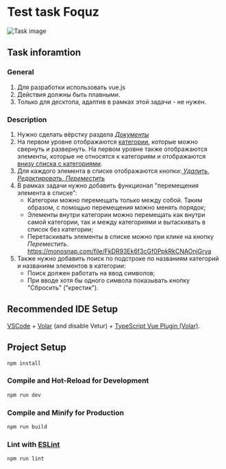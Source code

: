 # Test task Foquz

![Task image](<img width="1307" alt="image" src="https://user-images.githubusercontent.com/48618220/222183491-a905f892-d8a9-4a00-b2e6-6cc571f7ae5c.png">)

## Task inforamtion
### General
1. Для разработки использовать vue.js
2. Действия должны быть плавными.
3. Только для десктопа, адаптив в рамках этой задачи - не нужен.
### Description
1. Нужно сделать вёрстку раздела [*Документы*](https://monosnap.com/file/OvcPxTUlCR9ODYvjgH2FCLBugo4MqY)
2. На первом уровне отображаются [категории](https://monosnap.com/file/Bh6XyfVF5cAetlXLqyo8nwAN68McjT), которые можно свернуть и развернуть. На первом уровне также отображаются элементы, которые не относятся к категориям и отображаются [внизу списка с категориями](https://monosnap.com/file/Othwx39qWtvauiRTlXieEeHHa19VWk).
3. Для каждого элемента в списке отображаются кнопки:[ *Удалить*, *Редактировать*, *Переместить*](https://monosnap.com/file/fnCas4tx2zyJpHYqFYleCRoc4Fk4Qz)
4. В рамках задачи нужно добавить функционал "перемещения элемента в списке":
   * Категории можно перемещать только между собой. Таким образом, с помощью перемещения можно менять порядок;
   * Элементы внутри категории можно перемещать как внутри самой категории, так и между категориями и вытаскивать в список без категории;
   * Перетаскивать элементы в списке можно при клике на кнопку *Переместить*.
https://monosnap.com/file/FkDR93Ek6f3cGf0PpkRkCNAOnjGrya
5. Также нужно добавить поиск по подстроке по названиям категорий и названиям элементов в категории:
   * Поиск должен работать на ввод символов;
   * При вводе хотя бы одного символа показывать кнопку "Сбросить" ("крестик").


## Recommended IDE Setup

[VSCode](https://code.visualstudio.com/) + [Volar](https://marketplace.visualstudio.com/items?itemName=Vue.volar) (and disable Vetur) + [TypeScript Vue Plugin (Volar)](https://marketplace.visualstudio.com/items?itemName=Vue.vscode-typescript-vue-plugin).

## Project Setup

```sh
npm install
```

### Compile and Hot-Reload for Development

```sh
npm run dev
```

### Compile and Minify for Production

```sh
npm run build
```

### Lint with [ESLint](https://eslint.org/)

```sh
npm run lint
```
